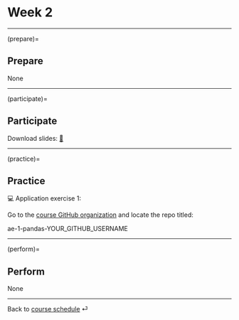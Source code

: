 # Week 2


---

(prepare)=
## Prepare


None

---

(participate)=
## Participate


Download slides: [📑](https://drive.google.com/file/d/1-9gUUeSdBlKKgTruCJtUU3zTFh4Mzj-r/view?usp=sharing)



---

(practice)=
## Practice


💻  Application exercise 1:

Go to the [course GitHub organization](https://github.com/orgs/ds-ws22/repositories) and locate the repo titled:

ae-1-pandas-YOUR_GITHUB_USERNAME


---

(perform)=
## Perform

None


---

Back to [course schedule](../docs/course-schedule.md) ⏎
